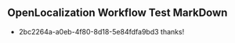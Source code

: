 ## OpenLocalization Workflow Test MarkDown
* 2bc2264a-a0eb-4f80-8d18-5e84fdfa9bd3 thanks!

<!--HONumber=Aug16_HO3-->


